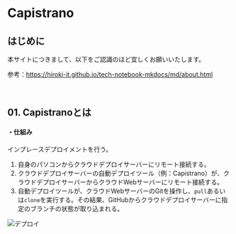# Capistrano

## はじめに

本サイトにつきまして、以下をご認識のほど宜しくお願いいたします。

参考：https://hiroki-it.github.io/tech-notebook-mkdocs/md/about.html

<br>

## 01. Capistranoとは

#### ・仕組み

インプレースデプロイメントを行う。

1. 自身のパソコンからクラウドデプロイサーバーにリモート接続する。
2. クラウドデプロイサーバーの自動デプロイツール（例：Capistrano）が、クラウドデプロイサーバーからクラウドWebサーバーにリモート接続する。
3. 自動デプロイツールが、クラウドWebサーバーのGitを操作し、```pull```あるいは```clone```を実行する。その結果、GitHubからクラウドデプロイサーバーに指定のブランチの状態が取り込まれる。

![デプロイ](https://raw.githubusercontent.com/hiroki-it/tech-notebook/master/images/デプロイ.png)
